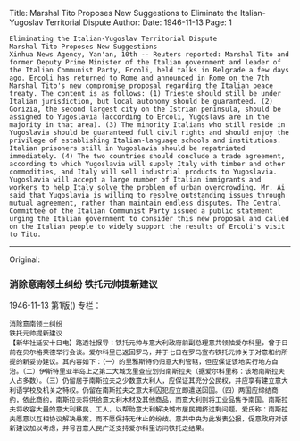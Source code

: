 Title: Marshal Tito Proposes New Suggestions to Eliminate the Italian-Yugoslav Territorial Dispute
Author:
Date: 1946-11-13
Page: 1

    Eliminating the Italian-Yugoslav Territorial Dispute
    Marshal Tito Proposes New Suggestions
    Xinhua News Agency, Yan'an, 10th -- Reuters reported: Marshal Tito and former Deputy Prime Minister of the Italian government and leader of the Italian Communist Party, Ercoli, held talks in Belgrade a few days ago. Ercoli has returned to Rome and announced in Rome on the 7th Marshal Tito's new compromise proposal regarding the Italian peace treaty. The content is as follows: (1) Trieste should still be under Italian jurisdiction, but local autonomy should be guaranteed. (2) Gorizia, the second largest city on the Istrian peninsula, should be assigned to Yugoslavia (according to Ercoli, Yugoslavs are in the majority in that area). (3) The minority Italians who still reside in Yugoslavia should be guaranteed full civil rights and should enjoy the privilege of establishing Italian-language schools and institutions. Italian prisoners still in Yugoslavia should be repatriated immediately. (4) The two countries should conclude a trade agreement, according to which Yugoslavia will supply Italy with timber and other commodities, and Italy will sell industrial products to Yugoslavia. Yugoslavia will accept a large number of Italian immigrants and workers to help Italy solve the problem of urban overcrowding. Mr. Ai said that Yugoslavia is willing to resolve outstanding issues through mutual agreement, rather than maintain endless disputes. The Central Committee of the Italian Communist Party issued a public statement urging the Italian government to consider this new proposal and called on the Italian people to widely support the results of Ercoli's visit to Tito.



<hr /> 

Original: 


### 消除意南领土纠纷  铁托元帅提新建议

1946-11-13
第1版()
专栏：

    消除意南领土纠纷
    铁托元帅提新建议
    【新华社延安十日电】路透社报导：铁托元帅与意大利政府前副总理意共领袖爱尔科里，曾于日前在贝尔格莱德举行会谈。爱尔科里已返回罗马，并于七日在罗马宣布铁托元帅关于对意和约所提的新妥协建议。其内容如下：（一）的里雅斯特仍归意大利管辖，但应保证该地实行地方自治。（二）伊斯特里亚半岛上之第二大城戈里查应划归南斯拉夫（据爱尔科里称：该地南斯拉夫人占多数）。（三）仍留居于南斯拉夫之少数意大利人，应保证其充分公民权，并应享有建立意大利语学校及机关之特权。仍留在南斯拉夫之意大利囚犯应立即遣送回国。（四）两国应缔结商约，依此商约，南斯拉夫将供给意大利木材及其他商品，而意大利则将工业品售予南国。南斯拉夫将收容大量的意大利移民、工人，以帮助意大利解决城市居民拥挤过剩问题。爱氏称：南斯拉夫愿意以互相协议解决悬案，而不愿保持无休止的纷歧。意共中央为此发表公报，促意政府对该新建议加以考虑，并号召意人民广泛支持爱尔科里访问铁托之结果。
